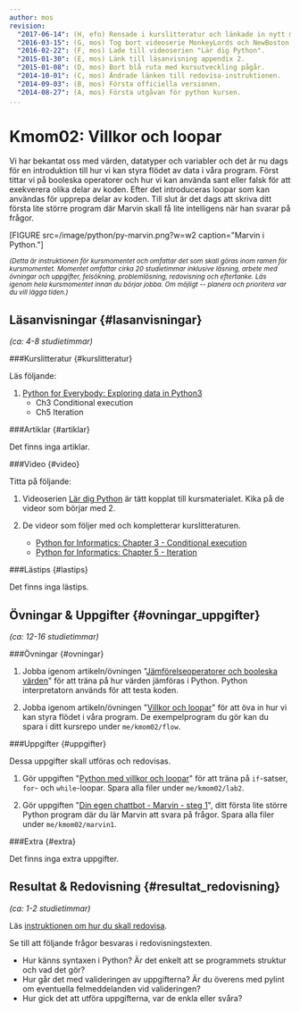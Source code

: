 ```yaml
---
author: mos
revision:
  "2017-06-14": (H, efo) Rensade i kurslitteratur och länkade in nytt material.
  "2016-03-15": (G, mos) Tog bort videoserie MonkeyLords och NewBoston.
  "2016-02-22": (F, mos) Lade till videoserien "Lär dig Python".
  "2015-01-30": (E, mos) Länk till läsanvisning appendix 2.
  "2015-01-08": (D, mos) Bort blå ruta med kursutveckling pågår.
  "2014-10-01": (C, mos) Ändrade länken till redovisa-instruktionen.
  "2014-09-03": (B, mos) Första officiella versionen.
  "2014-08-27": (A, mos) Första utgåvan för python kursen.
...
```

Kmom02: Villkor och loopar
==================================

Vi har bekantat oss med värden, datatyper och variabler och det är nu dags för en introduktion till hur vi kan styra flödet av data i våra program. Först tittar vi på booleska operatorer och hur vi kan använda sant eller falsk för att exekverera olika delar av koden. Efter det introduceras loopar som kan användas för upprepa delar av koden. Till slut är det dags att skriva ditt första lite större program där Marvin skall få lite intelligens när han svarar på frågor.

[FIGURE src=/image/python/py-marvin.png?w=w2 caption="Marvin i Python."]

<small>*(Detta är instruktionen för kursmomentet och omfattar det som skall göras inom ramen för kursmomentet. Momentet omfattar cirka 20 studietimmar inklusive läsning, arbete med övningar och uppgifter, felsökning, problemlösning, redovisning och eftertanke. Läs igenom hela kursmomentet innan du börjar jobba. Om möjligt -- planera och prioritera var du vill lägga tiden.)*</small>



Läsanvisningar  {#lasanvisningar}
---------------------------------

*(ca: 4-8 studietimmar)*


###Kurslitteratur  {#kurslitteratur}

Läs följande:

1. [Python for Everybody: Exploring data in Python3](kunskap/boken-python-for-everybody-exploring-data-using-python3)
    * Ch3 Conditional execution
    <!-- * Ch4 Functions -->
    * Ch5 Iteration

<!-- 2. [Invent your games with Python](kunskap/boken-invent-your-own-computer-games-with-python)
    * [Appendix A - Differences Between Python 2 and 3](http://inventwithpython.com/appendixa.html)


Det räcker om du läser ovanstående, men vill du ha lite till och samtidigt lite repetition, så läser du motsvarande kapitel i Think Python.

1. [Think Python: How to Think Like a Computer Scientist](kunskap/boken-think-python-how-to-think-like-a-computer-scientist)
    * Ch3 Functions
    * Ch5 Conditionals and recursion
    * Ch6 Fruitful functions
    * Ch7 Iteration  -->



###Artiklar {#artiklar}

Det finns inga artiklar.



###Video  {#video}

Titta på följande:

1. Videoserien [Lär dig Python](https://www.youtube.com/playlist?list=PLKtP9l5q3ce93pTlN_dnDpsTwGLCXJEpd) är tätt kopplat till kursmaterialet. Kika på de videor som börjar med 2.

2. De videor som följer med och kompletterar kurslitteraturen.

    * [Python for Informatics: Chapter 3 - Conditional execution](https://www.youtube.com/watch?v=VXyRfgnzL2o)
    <!-- * [Python for Informatics: Chapter 4 - Functions](https://www.youtube.com/watch?v=Wdi6lhcrtBU) -->
    * [Python for Informatics: Chapter 5 - Iteration](https://www.youtube.com/watch?v=6KgArgGi6Mk)



###Lästips {#lastips}

Det finns inga lästips.

<!--
1. Bekanta dig kort med verktyget [Pylint](http://www.pylint.org/).

3. Läs de två inledande kapitlen i [Python styleguide](http://legacy.python.org/dev/peps/pep-0008/). Läs så att du får en känsla för vad en styleguide är för ett programmeringsspråk. Använd sedan styleguiden som uppslagsverk.
-->



Övningar & Uppgifter  {#ovningar_uppgifter}
-------------------------------------------

*(ca: 12-16 studietimmar)*


###Övningar {#ovningar}

1. Jobba igenom artikeln/övningen "[Jämförelseoperatorer och booleska värden](kunskap/booleans-och-jamforelseoperatorer)" för att träna på hur värden jämföras i Python. Python interpretatorn används för att testa koden.

1. Jobba igenom artikeln/övningen "[Villkor och loopar](kunskap/villkor-och-loopar)" för att öva in hur vi kan styra flödet i våra program. De exempelprogram du gör kan du spara i ditt kursrepo under `me/kmom02/flow`.



###Uppgifter {#uppgifter}

Dessa uppgifter skall utföras och redovisas.

<!--
Värden och variabler
Villkor och loopar
Funktioner och strängar
Listor
Dictionaries och Tupler

1. Gör laborationen "[Python med värden och variabler](uppgift/python-med-varden-och-variabler)" för att träna på grunderna i Python. Spara alla filer under `me/kmom02/lab2`.
-->

1. Gör uppgiften "[Python med villkor och loopar](uppgift/python-med-villkor-och-loopar)" för att träna på `if`-satser, `for`- och `while`-loopar. Spara alla filer under `me/kmom02/lab2`.

1. Gör uppgiften "[Din egen chattbot - Marvin - steg 1](uppgift/din-egen-chattbot-marvin-steg-1)", ditt första lite större Python program där du lär Marvin att svara på frågor. Spara alla filer under `me/kmom02/marvin1`.



###Extra {#extra}

Det finns inga extra uppgifter.



Resultat & Redovisning  {#resultat_redovisning}
-----------------------------------------------

*(ca: 1-2 studietimmar)*

Läs [instruktionen om hur du skall redovisa](python/redovisa).

Se till att följande frågor besvaras i redovisningstexten.

* Hur känns syntaxen i Python? Är det enkelt att se programmets struktur och vad det gör?
* Hur går det med valideringen av uppgifterna? Är du överens med pylint om eventuella felmeddelanden vid valideringen?
* Hur gick det att utföra uppgifterna, var de enkla eller svåra?

